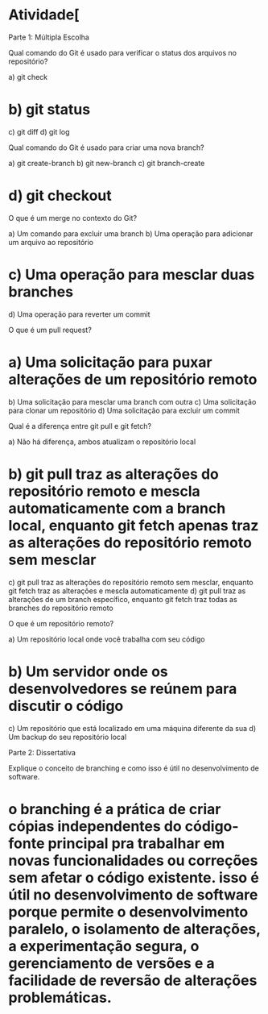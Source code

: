 # Atividade[

Parte 1: Múltipla Escolha

Qual comando do Git é usado para verificar o status dos arquivos no repositório?

a) git check
# b) git status
c) git diff
d) git log

Qual comando do Git é usado para criar uma nova branch?

a) git create-branch
b) git new-branch
c) git branch-create
# d) git checkout

O que é um merge no contexto do Git?

a) Um comando para excluir uma branch
b) Uma operação para adicionar um arquivo ao repositório
# c) Uma operação para mesclar duas branches
d) Uma operação para reverter um commit

O que é um pull request?

# a) Uma solicitação para puxar alterações de um repositório remoto
b) Uma solicitação para mesclar uma branch com outra
c) Uma solicitação para clonar um repositório
d) Uma solicitação para excluir um commit

Qual é a diferença entre git pull e git fetch?

a) Não há diferença, ambos atualizam o repositório local
# b) git pull traz as alterações do repositório remoto e mescla automaticamente com a branch local, enquanto git fetch apenas traz as alterações do repositório remoto sem mesclar
c) git pull traz as alterações do repositório remoto sem mesclar, enquanto git fetch traz as alterações e mescla automaticamente
d) git pull traz as alterações de um branch específico, enquanto git fetch traz todas as branches do repositório remoto

O que é um repositório remoto?

a) Um repositório local onde você trabalha com seu código
# b) Um servidor onde os desenvolvedores se reúnem para discutir o código
c) Um repositório que está localizado em uma máquina diferente da sua
d) Um backup do seu repositório local

Parte 2: Dissertativa

Explique o conceito de branching e como isso é útil no desenvolvimento de software.

# o branching é a prática de criar cópias independentes do código-fonte principal pra trabalhar em novas funcionalidades ou correções sem afetar o código existente. isso é útil no desenvolvimento de software porque permite o desenvolvimento paralelo, o isolamento de alterações, a experimentação segura, o gerenciamento de versões e a facilidade de reversão de alterações problemáticas.
